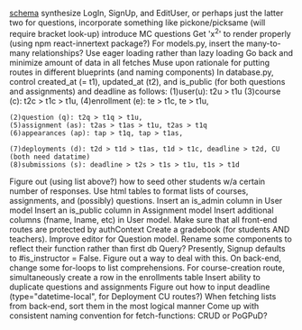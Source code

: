[schema](https://drawsql.app/appacademy-2/diagrams/my_assign#)
synthesize LogIn, SignUp, and EditUser, or perhaps just the latter two
for questions, incorporate something like pickone/picksame (will require bracket look-up)
introduce MC questions
Get 'x<sup>2</sup>' to render properly (using npm react-innertext package?)
For models.py, insert the many-to-many relationships?
Use eager loading rather than lazy loading
Go back and minimize amount of data in all fetches
Muse upon rationale for putting routes in different blueprints (and naming components)
In database.py, control created_at (= t1), updated_at (t2), and is_public (for both
    questions and assignments) and deadline as follows:
    (1)user(u): t2u > t1u
    (3)course (c): t2c > t1c > t1u,
    (4)enrollment (e): te > t1c, te > t1u,

    (2)question (q): t2q > t1q > t1u,
    (5)assignment (as): t2as > t1as > t1u, t2as > t1q
    (6)appearances (ap): tap > t1q, tap > t1as,

    (7)deployments (d): t2d > t1d > t1as, t1d > t1c, deadline > t2d, CU (both need datatime)
    (8)submissions (s): deadline > t2s > t1s > t1u, t1s > t1d

Figure out (using list above?) how to seed other students w/a certain number of responses.
Use html tables to format lists of courses, assignments, and (possibly) questions.
Insert an is_admin column in User model
Insert an is_public column in Assignment model
Insert additional columns (fname, lname, etc) in User model.
Make sure that all front-end routes are protected by authContext
Create a gradebook (for students AND teachers).
Improve editor for Question model.
Rename some components to reflect their function rather than first db Query?
Presently, Signup defaults to #is_instructor = False.  Figure out a way to deal with this.
On back-end, change some for-loops to list comprehensions.
For course-creation route, simultaneously create a row in the enrollments table
Insert ability to duplicate questions and assignments
Figure out how to input deadline (type="datetime-local", for Deployment CU routes?)
When fetching lists from back-end, sort them in the most logical manner
Come up with consistent naming convention for fetch-functions: CRUD or PoGPuD?
